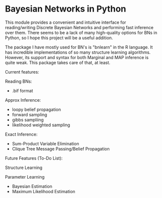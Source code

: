<h1>Bayesian Networks in Python</h1>

This module provides a convenient and intuitive interface for reading/writing Discrete Bayesian Networks and performing fast inference over them. There seems to be a lack of many high-quality options for BNs in Python, so I hope this project will be a useful addition.

The package I have mostly used for BN's is "bnlearn" in the R language. It has incredible implementations of so many structure learning algorithms. However, its support and syntax for both Marginal and MAP inference is quite weak. This package takes care of that, at least.

Current features:

Reading BNs:
- .bif format

Approx Inference:
- loopy belief propagation
- forward sampling
- gibbs sampliing
- likelihood weighted sampling

Exact Inference:
- Sum-Product Variable Elimination
- Clique Tree Message Passing/Belief Propagation


Future Features (To-Do List):

Structure Learning

Parameter Learning
- Bayesian Estimation
- Maximum Likelihood Estimation

